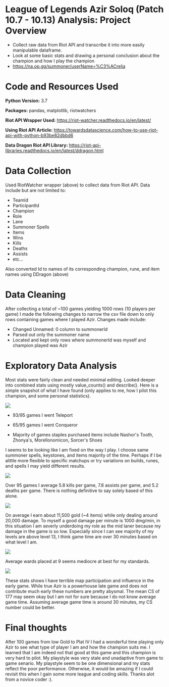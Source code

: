 # League of Legends Azir Soloq (Patch 10.7 - 10.13) Analysis: Project Overview

* Collect raw data from Riot API and transcribe it into more easily manipulable dataframe.
* Look at some basic stats and drawing a personal conclusion about the champion and how I play the champion
* https://na.op.gg/summoner/userName=%C3%ACrelia

# Code and Resources Used
**Python Version:** 3.7

**Packages:** pandas, matplotlib, riotwatchers

**Riot API Wrapper Used:** https://riot-watcher.readthedocs.io/en/latest/

**Using Riot API Article:** https://towardsdatascience.com/how-to-use-riot-api-with-python-b93be82dbbd6

**Data Dragon Riot API Library:** https://riot-api-libraries.readthedocs.io/en/latest/ddragon.html

# Data Collection
Used RiotWatcher wrapper (above) to collect data from Riot API. Data include but are not limited to:
* TeamId  
* ParticipantId
* Champion 
* Role
* Lane
* Summoner Spells
* Items
* Wins
* Kills
* Deaths
* Assists
* etc...

Also converted Id to names of its corresponding champion, rune, and item names using DDragon (above)

# Data Cleaning
After collecting a total of ~100 games yielding 1000 rows (10 players per game) I made the following changes to narrow the csv file down to only rows containing games where I played Azir. Changes made include:
* Changed Unnamed: 0 column to summonerId
* Parsed out only the summoner name
* Located and kept only rows where summonerId was myself and champion played was Azir

# Exploratory Data Analysis
Most stats were fairly clean and needed minimal editing. Looked deeper into combined stats using mostly value_counts() and describe().
Here is a simple snapshot of what I have found (only applies to me, how I pilot this champion, and some personal statistics).

<img src="Images/ss, keystone, items.png">

* 93/95 games I went Teleport

* 65/95 games I went Conqueror

* Majority of games staples purchased items include Nashor's Tooth, Zhonya's, Morellonomicon, Sorcer's Shoes

I seems to be looking like I am fixed on the way I play. I choose same summoner spells, keystones, and items majority of the time. Perhaps if I be alittle more flexible to specific matchups or try variations on builds, runes, and spells I may yield different results.


<img src="Images/kda.jpg">

Over 95 games I average 5.8 kills per game, 7.8 assists per game, and 5.2 deaths per game. There is nothing definitive to say solely based of this alone.


<img src="Images/gold, damage done, champ level.jpg">

On average I earn about 11,500 gold (~4 items) while only dealing around 20,000 damage. To myself a good damage per minute is 1000 dmg/min, in this situation I am severly underdoing my role as the mid laner because my damage in the game is so low. Especially since I can see majority of my levels are above level 13, I think game time are over 30 minutes based on what level I am.

<img src="Images/wards placed.jpg">

Average wards placed at 9 seems mediocre at best for my standards.

<img src="Images/first stats.jpg">

These stats shows I have terrible map participation and influence in the early game. While true Azir is a powerhouse late game and does not contribute much early these numbers are pretty abysmal. The mean CS of 177 may seem okay but I am not for sure because I do not know average game time. Assuming average game time is around 30 minutes, my CS number could be better.


# Final thoughts

After 100 games from low Gold to Plat IV I had a wonderful time playing only Azir to see what type of player I am and how the champion suits me. I learned that I am indeed not that good at this game and this champion is very hard to pilot. My playstyle was very stale and unadaptive from game to game senario. My playstyle seem to be one dimensional and my stats reflect the poor performance. Otherwise, it would be amazing if I could revisit this when I gain some more league and coding skills. Thanks alot from a novice coder :).
